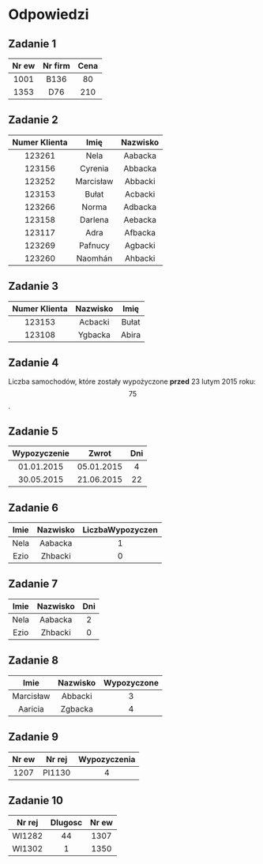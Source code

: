 # Odpowiedzi

## Zadanie 1

| **Nr ew** | **Nr firm** | **Cena** |
|:--------:|:--------:|:--------:|
| 1001   | B136 | 80 |
| 1353   | D76 | 210 |

## Zadanie 2

| **Numer Klienta** | **Imię** | **Nazwisko** |
|:--------:|:--------:|:--------:|
| 123261 |	Nela |	Aabacka |
| 123156 |	Cyrenia |	Abbacka |
| 123252 |	Marcisław |	Abbacki |
| 123153 |	Bułat |	Acbacki |
| 123266 |	Norma |	Adbacka |
| 123158 |	Darlena |	Aebacka |
| 123117 |	Adra |	Afbacka |
| 123269 |	Pafnucy |	Agbacki |
| 123260 |	Naomhán |	Ahbacki |

## Zadanie 3

| **Numer Klienta** | **Nazwisko** | **Imię** |
|:--------:|:--------:|:--------:|
| 123153 |	Acbacki |	Bułat |
| 123108 |	Ygbacka |	Abira |

## Zadanie 4

Liczba samochodów, które zostały wypożyczone **przed** 23 lutym 2015 roku: $$75$$.

## Zadanie 5

| **Wypozyczenie** | **Zwrot** | **Dni** |
|:--------:|:--------:|:--------:|
| 01.01.2015 |	05.01.2015 |	4 |
| 30.05.2015 |	21.06.2015 |	22 |

## Zadanie 6

| **Imie** | **Nazwisko** | **LiczbaWypozyczen** |
|:--------:|:--------:|:--------:|
| Nela |	Aabacka |	1 |
| Ezio |	Zhbacki |	0 |

## Zadanie 7

| **Imie** | **Nazwisko** | **Dni** |
|:--------:|:--------:|:--------:|
| Nela |	Aabacka |	2 |
| Ezio |	Zhbacki |	0 |

## Zadanie 8

| **Imie** | **Nazwisko** | **Wypozyczone** |
|:--------:|:--------:|:--------:|
| Marcisław |	Abbacki |	3 |
| Aaricia |	Zgbacka |	4 |

## Zadanie 9

| **Nr ew**	| **Nr rej**	| **Wypozyczenia** |
|:--------:|:--------:|:--------:|
| 1207 |	PI1130 |	4 |

## Zadanie 10

| **Nr rej** | **Dlugosc** | **Nr ew** |
|:--------:|:--------:|:--------:|
| WI1282 |	44 |	1307 |
| WI1302 |	1 |	1350 |
